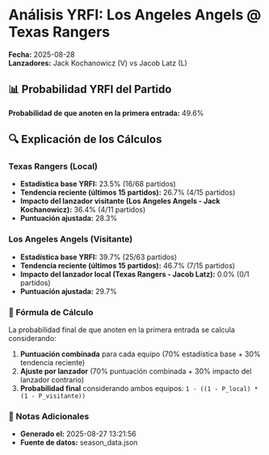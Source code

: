 # Análisis YRFI: Los Angeles Angels @ Texas Rangers

**Fecha:** 2025-08-28  
**Lanzadores:** Jack Kochanowicz (V) vs Jacob Latz (L)

## 📊 Probabilidad YRFI del Partido

**Probabilidad de que anoten en la primera entrada:** 49.6%

## 🔍 Explicación de los Cálculos

### Texas Rangers (Local)
- **Estadística base YRFI:** 23.5% (16/68 partidos)
- **Tendencia reciente (últimos 15 partidos):** 26.7% (4/15 partidos)
- **Impacto del lanzador visitante (Los Angeles Angels - Jack Kochanowicz):** 36.4% (4/11 partidos)
- **Puntuación ajustada:** 28.3%

### Los Angeles Angels (Visitante)
- **Estadística base YRFI:** 39.7% (25/63 partidos)
- **Tendencia reciente (últimos 15 partidos):** 46.7% (7/15 partidos)
- **Impacto del lanzador local (Texas Rangers - Jacob Latz):** 0.0% (0/1 partidos)
- **Puntuación ajustada:** 29.7%

### 📝 Fórmula de Cálculo

La probabilidad final de que anoten en la primera entrada se calcula considerando:
1. **Puntuación combinada** para cada equipo (70% estadística base + 30% tendencia reciente)
2. **Ajuste por lanzador** (70% puntuación combinada + 30% impacto del lanzador contrario)
3. **Probabilidad final** considerando ambos equipos: `1 - ((1 - P_local) * (1 - P_visitante))`

### 📌 Notas Adicionales

- **Generado el:** 2025-08-27 13:21:56
- **Fuente de datos:** season_data.json
